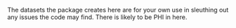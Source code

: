 The datasets the package creates here are for your own use in sleuthing out any issues the code may find.  There is likely to be PHI in here.